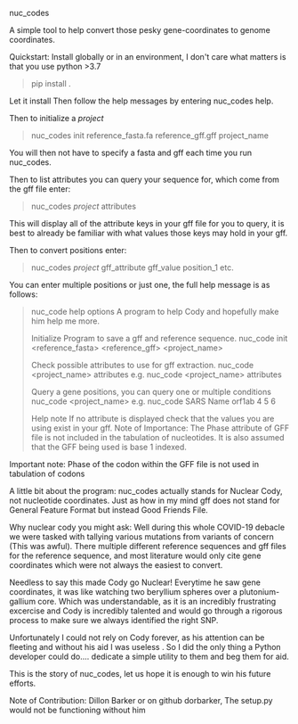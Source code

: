 nuc_codes

A simple tool to help convert those pesky gene-coordinates to genome coordinates.


Quickstart:
Install globally or in an environment, I don't care what matters is that you use 
python >3.7

>pip install .

Let it install
Then follow the help messages by entering nuc_codes help.

Then to initialize a *project*
>nuc_codes init reference_fasta.fa reference_gff.gff project_name

You will then not have to specify a fasta and gff each time you run nuc_codes.

Then to list attributes you can query your sequence for, which come from the gff file
enter:
>nuc_codes *project* attributes

This will display all of the attribute keys in your gff file for you to query, it is best
to already be familiar with what values those keys may hold in your gff.

Then to convert positions enter:
>nuc_codes *project* gff_attribute gff_value position_1 etc.

You can enter multiple positions or just one, the full help message is as follows:

>nuc_code help options
>A program to help Cody and hopefully make him help me more.
>
>Initialize Program to save a gff and reference sequence.
>nuc_code init <reference_fasta> <reference_gff> <project_name>
>
>Check possible attributes to use for gff extraction.
>nuc_code <project_name> attributes
>e.g. nuc_code <project_name> attributes
>
>Query a gene positions, you can query one or multiple conditions
>nuc_code <project_name> <gff attribute key> <gff attribute key value> <Amino acid positions>
>e.g. nuc_code SARS Name orf1ab 4 5 6
>
>Help note
>If no attribute is displayed check that the values you are using exist in your gff.
>Note of Importance:
>The Phase attribute of GFF file is not included in the tabulation of nucleotides.
>It is also assumed that the GFF being used is base 1 indexed.

Important note:
Phase of the codon within the GFF file is not used in tabulation of codons


A little bit about the program:
nuc_codes actually stands for Nuclear Cody, not nucleotide coordinates. Just as how in
my mind gff does not stand for General Feature Format but instead Good Friends File.

Why nuclear cody you might ask:
Well during this whole COVID-19 debacle we were tasked with tallying various mutations from
variants of concern (This was awful). There multiple different reference sequences and
gff files for the reference sequence, and most literature would only cite gene coordinates
which were not always the easiest to convert.

Needless to say this made Cody go Nuclear! Everytime he saw gene coordinates, it was like watching two beryllium
spheres over a plutonium-gallium core. Which was understandable, as it is an incredibly frustrating excercise
and Cody is incredibly talented and would go through a rigorous process to make sure we always identified the right SNP.

Unfortunately I could not rely on Cody forever, as his attention can be fleeting and without his aid I was useless
. So I did the only thing a Python developer could do.... dedicate a simple utility to them and beg them for aid.

This is the story of nuc_codes, let us hope it is enough to win his future efforts.
  
  
 Note of Contribution: Dillon Barker or on github dorbarker, The setup.py would not be functioning without him
